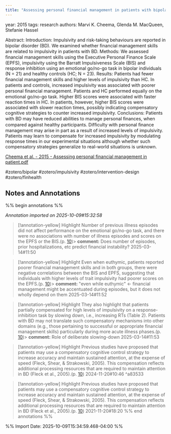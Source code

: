 ```yaml
---
title: "Assessing personal financial management in patients with bipolar disorder and its relation to impulsivity and response inhibition"
---
```


 
year: 2015
tags: research
authors: Marvi K. Cheema, Glenda M. MacQueen, Stefanie Hassel
 
Abstract:  Introduction: Impulsivity and risk-taking behaviours are reported in bipolar disorder (BD). We examined whether ﬁnancial management skills are related to impulsivity in patients with BD.
Methods: We assessed ﬁnancial management skills using the Executive Personal Finance Scale (EPFS), impulsivity using the Barratt Impulsiveness Scale (BIS) and response inhibition using an emotional go/no-go task in bipolar individuals (N = 21) and healthy controls (HC; N = 23).
Results: Patients had fewer ﬁnancial management skills and higher levels of impulsivity than HC. In patients and controls, increased impulsivity was associated with poorer personal ﬁnancial management. Patients and HC performed equally on the emotional go/no-go task. Higher BIS scores were associated with faster reaction times in HC. In patients, however, higher BIS scores were associated with slower reaction times, possibly indicating compensatory cognitive strategies to counter increased impulsivity.
Conclusions: Patients with BD may have reduced abilities to manage personal ﬁnances, when compared against healthy participants. Difﬁculty with personal ﬁnance management may arise in part as a result of increased levels of impulsivity. Patients may learn to compensate for increased impulsivity by modulating response times in our experimental situations although whether such compensatory strategies generalize to real-world situations is unknown.
 
[Cheema et al. - 2015 - Assessing personal financial management in patient.pdf](zotero://select/library/items/ZNRDGBPK)
 
#zotero/bipolar #zotero/impulsivity  #zotero/intervention-design  #zotero/finhealth  


## Notes and Annotations

 

 
%% begin annotations %%
 
 
*Annotation imported on 2025-10-09#15:32:58*




> [!annotation-yellow] Highlight
>Number of previous illness episodes did not affect performance on the emotional go/no-go task, and there were no associations with number of illness episodes and scores on the EPFS or the BIS.(p. [10](zotero://open-pdf/library/items/ZNRDGBPK?page=10&annotation=XCZ5WTZ4))>
> **comment:**
> Does number of episodes, prior hospitalizations, etc predict financial instability?
> 2025-03-14#11:50



> [!annotation-yellow] Highlight
>Even when euthymic, patients reported poorer financial management skills and in both groups, there were negative correlations between the BIS and EPFS, suggesting that individuals with higher levels of trait impulsivity had poorer scores on the EPFS.(p. [10](zotero://open-pdf/library/items/ZNRDGBPK?page=10&annotation=DPQQY7T7))>
> **comment:**
> "even while euthymic" <- financial management might be accentuated during episodes, but it does not wholly depend on them
> 2025-03-14#11:52



> [!annotation-yellow] Highlight
>They also highlight that patients partially compensated for high levels of impulsivity on a response-inhibition task by slowing down, i.e., increasing RTs (Table 2). Patients with BD may not translate such compensatory mechanisms into other domains (e.g., those pertaining to successful or appropriate financial management skills) particularly during more acute illness phases.(p. [10](zotero://open-pdf/library/items/ZNRDGBPK?page=10&annotation=HLABRRD9))>
> **comment:**
> Role of deliberate slowing-down
> 2025-03-14#11:53



> [!annotation-yellow] Highlight
>Previous studies have proposed that patients may use a compensatory cognitive control strategy to increase accuracy and maintain sustained attention, at the expense of speed (Fleck, Shear, & Strakowski, 2005). This compensation reflects additional processing resources that are required to maintain attention in BD (Fleck et al., 2005).(p. [10](zotero://open-pdf/library/items/ZNRDGBPK?page=10&annotation=99JTM9UF))
> 2024-11-20#10:46
^a83533



> [!annotation-yellow] Highlight
>Previous studies have proposed that patients may use a compensatory cognitive control strategy to increase accuracy and maintain sustained attention, at the expense of speed (Fleck, Shear, & Strakowski, 2005). This compensation reflects additional processing resources that are required to maintain attention in BD (Fleck et al., 2005).(p. [10](zotero://open-pdf/library/items/ZNRDGBPK?page=10&annotation=highlight-p10x68y124))
> 2021-11-20#18:20
%% end annotations %%

%% Import Date: 2025-10-09T15:34:59.468-04:00 %%
